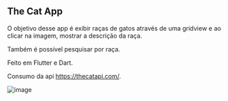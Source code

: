 <h2>The Cat App</h2>

O objetivo desse app é exibir raças de gatos através de uma gridview e ao clicar na imagem, mostrar a descrição da raça.

Também é possível pesquisar por raça.

Feito em Flutter e Dart. 

Consumo da api https://thecatapi.com/.

![image](https://user-images.githubusercontent.com/61761638/117517157-7ab85c80-af71-11eb-945a-e1e6f27303be.png)
